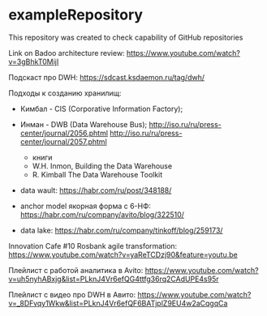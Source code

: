 # exampleRepository
This repository was created to check capability of GitHub repositories

Link on Badoo architecture review:
https://www.youtube.com/watch?v=3gBhkT0MijI

Подскаст про DWH:
https://sdcast.ksdaemon.ru/tag/dwh/


Подходы к созданию хранилищ:
+ Кимбал - CIS (Corporative Information Factory);
+ Инман - DWB (Data Warehouse Bus);
   http://iso.ru/ru/press-center/journal/2056.phtml
   http://iso.ru/ru/press-center/journal/2057.phtml
   + книги
    + W.H. Inmon, Building the Data Warehouse
    + R. Kimball The Data Warehouse Toolkit
  


+ data wault:
   https://habr.com/ru/post/348188/
  
+ anchor model якорная форма с 6-НФ:
    https://habr.com/ru/company/avito/blog/322510/

+ data lake:
    https://habr.com/ru/company/tinkoff/blog/259173/

Innovation Cafe #10 Rosbank agile transformation:
https://www.youtube.com/watch?v=yaReTCDzj90&feature=youtu.be


Плейлист с работой аналитика в Avito:
https://www.youtube.com/watch?v=uh5nyhABxjg&list=PLknJ4Vr6efQG4ttfg36rq2CAdUPE4s95r

Плейлист с видео про DWH в Авито:
https://www.youtube.com/watch?v=_8DFvqy1Wkw&list=PLknJ4Vr6efQF6BATjplZ9EU4w2aCqgqCa
